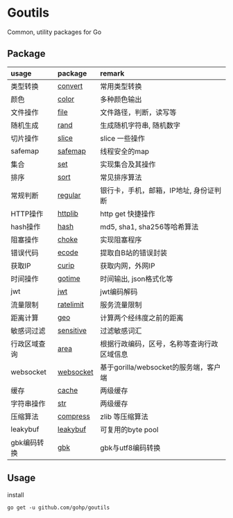 # Goutils

Common, utility packages for Go


## Package

| usage | package                          | remark |
| :--- |:---------------------------------| :--- |
| 类型转换 | [convert](convert.md)            | 常用类型转换 |
| 颜色 | [color](color.md)                | 多种颜色输出 |
| 文件操作 | [file](file.md)                  | 文件路径，判断，读写等 |
| 随机生成 | [rand](rand.md)                  | 生成随机字符串, 随机数字 |
| 切片操作 | [slice](slice.md)                | slice 一些操作 |
| safemap | [safemap](safemap.md)            | 线程安全的map |
| 集合 | [set](set.md)                    | 实现集合及其操作 |
| 排序 | [sort](sort.md)                  | 常见排序算法 |
| 常规判断 | [regular](regular.md)            | 银行卡，手机，邮箱，IP地址, 身份证判断 |
| HTTP操作 | [httplib](httplib.mdo)           | http get 快捷操作 |
| hash操作 | [hash](hash.md)                  | md5, sha1, sha256等哈希算法 |
| 阻塞操作 | [choke](choke.md)                | 实现阻塞程序 |
| 错误代码 | [ecode](ecode.md)                | 提取自B站的错误封装 |
| 获取IP | [curip](curip.md)                | 获取内网，外网IP |
| 时间操作 | [gotime](time.md)                | 时间输出, json格式化等 |
| jwt | [jwt](jwt.md)                    | jwt编码解码 |
| 流量限制 | [ratelimit](ratelimit.md)        | 服务流量限制 |
| 距离计算 | [geo](geo.md)                    | 计算两个经纬度之前的距离 |
| 敏感词过滤 | [sensitive](sensitive.md)        | 过滤敏感词汇 |
| 行政区域查询 | [area](area.md)                  | 根据行政编码，区号，名称等查询行政区域信息 |
| websocket | [websocket](websocket.md)        | 基于gorilla/websocket的服务端，客户端 |
| 缓存 | [cache](cache.md)                | 两级缓存 |
| 字符串操作 | [str](str.md)                    | 两级缓存 |
| 压缩算法      | [compress](compress.md)          | zlib 等压缩算法                  |
| leakybuf  | [leakybuf](leakybuf.md)          | 可复用的byte pool               |
| gbk编码转换   | [gbk](gbk.md)                    | gbk与utf8编码转换                |

## Usage

install 

```shell script
go get -u github.com/gohp/goutils
```
